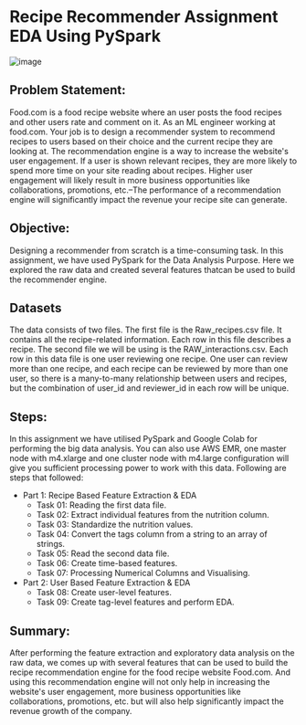 # Recipe Recommender Assignment EDA Using PySpark

![image](https://github.com/ArnabSaha1/Recipe-Recommender-EDA-Using-PySpark/assets/170148135/4d7657d6-a4cc-400f-9df1-efe6b4e6e232)

## Problem Statement:
Food.com is a food recipe website where an user posts the food recipes and other users rate and comment on it. As an ML engineer working at food.com. Your job is to design a recommender system to recommend recipes to users based on their choice and the current recipe they are looking at. The recommendation engine is a way to increase the website's user engagement. If a user is shown relevant recipes, they are more likely to spend more time on your site reading about recipes. Higher user engagement will likely result in more business opportunities like collaborations, promotions, etc.–The performance of a recommendation engine will significantly impact the revenue your recipe site can generate.

## Objective:
Designing a recommender from scratch is a time-consuming task. In this assignment, we have used PySpark for the Data Analysis Purpose. Here we explored the raw data and created several features thatcan be used to build the recommender engine.

## Datasets
The data consists of two files. The first file is the Raw_recipes.csv file. It contains all the recipe-related information. Each row in this file describes a recipe. The second file we will be using is the RAW_interactions.csv. Each row in this data file is one user reviewing one recipe. One user can review more than one recipe, and each recipe can be reviewed by more than one user, so there is a many-to-many relationship between users and recipes, but the combination of user_id and reviewer_id in each row will be unique.

## Steps:
In this assignment we have utilised PySpark and Google Colab for performing the big data analysis. You can also use AWS EMR, one master node with m4.xlarge and one cluster node with m4.large configuration will give you sufficient processing power to work with this data. Following are steps that followed:
- Part 1: Recipe Based Feature Extraction & EDA
    - Task 01: Reading the first data file.
    - Task 02: Extract individual features from the nutrition column.
    - Task 03: Standardize the nutrition values.
    - Task 04: Convert the tags column from a string to an array of strings.
    - Task 05: Read the second data file.
    - Task 06: Create time-based features.
    - Task 07: Processing Numerical Columns and Visualising.
- Part 2: User Based Feature Extraction & EDA
    - Task 08: Create user-level features.
    - Task 09: Create tag-level features and perform EDA.
 ## Summary:
After performing the feature extraction and exploratory data analysis on the raw data, we comes up with several features that can be used to build the recipe recommendation engine for the food recipe website Food.com. And using this recommendation engine will not only help in increasing the website's user engagement, more business opportunities like collaborations, promotions, etc. but will also help significantly impact the revenue growth of the company.
